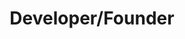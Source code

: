 ---
title: Developer/Founder
company: Five Apple Feedback
start: 12/19
end: 03/23
location: Remote
bullets: [
    "Developed SaaS product from concept to completion",
    "Developed new features based on growth and user feedback",
    "Began with WordPress and migrated to JavaScript frontend and Firebase backend to allow for increased capacity and efficiency in development",
    "Frontend written in Vue/JavaScript"
]
---